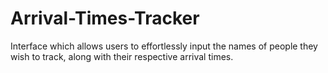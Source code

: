# Arrival-Times-Tracker
Interface which allows users to effortlessly input the names of people they wish to track, along with their respective arrival times. 
